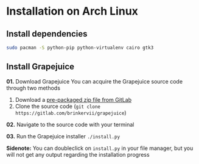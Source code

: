 # Installation on Arch Linux

## Install dependencies
```bash
sudo pacman -S python-pip python-virtualenv cairo gtk3
```

## Install Grapejuice

**01.** Download Grapejuice
You can acquire the Grapejuice source code through two methods

1) Download a [pre-packaged zip file from GitLab](https://gitlab.com/brinkervii/grapejuice/-/archive/master/grapejuice-master.zip)
2) Clone the source code (`git clone https://gitlab.com/brinkervii/grapejuice`) 

**02.** Navigate to the source code with your terminal

**03.** Run the Grapejuice installer `./install.py`

**Sidenote:** You can doubleclick on `install.py` in your file manager, but you will not get any output regarding the installation progress

